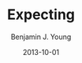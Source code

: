 ---
date: 2013-10-01
title: Expecting
subtitle: 
description: The previously suppressed memory of when I found out AJ was expecting, showing the stark difference of excitement for my future daughter.
author: Benjamin J. Young
---